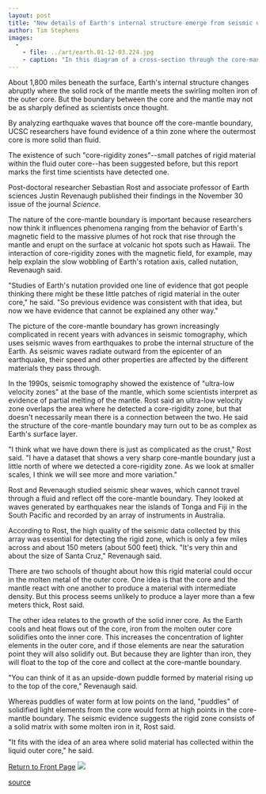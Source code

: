 ```yaml
---
layout: post
title: "New details of Earth's internal structure emerge from seismic data"
author: Tim Stephens
images:
  -
    - file: ../art/earth.01-12-03.224.jpg
    - caption: "In this diagram of a cross-section through the core-mantle boundary, a core-rigidity zone lies on the fluid core side of the boundary and an ultra-low velocity zone lies on the solid mantle side. Image: S. Rost and J. Revenaugh."
---
```


About 1,800 miles beneath the surface, Earth's internal structure changes abruptly where the solid rock of the mantle meets the swirling molten iron of the outer core. But the boundary between the core and the mantle may not be as sharply defined as scientists once thought.

By analyzing earthquake waves that bounce off the core-mantle boundary, UCSC researchers have found evidence of a thin zone where the outermost core is more solid than fluid.  
  
The existence of such "core-rigidity zones"--small patches of rigid material within the fluid outer core--has been suggested before, but this report marks the first time scientists have detected one.

Post-doctoral researcher Sebastian Rost and associate professor of Earth sciences Justin Revenaugh published their findings in the November 30 issue of the journal _Science_.  
  
The nature of the core-mantle boundary is important because researchers now think it influences phenomena ranging from the behavior of Earth's magnetic field to the massive plumes of hot rock that rise through the mantle and erupt on the surface at volcanic hot spots such as Hawaii. The interaction of core-rigidity zones with the magnetic field, for example, may help explain the slow wobbling of Earth's rotation axis, called nutation, Revenaugh said.  
  
"Studies of Earth's nutation provided one line of evidence that got people thinking there might be these little patches of rigid material in the outer core," he said. "So previous evidence was consistent with that idea, but now we have evidence that cannot be explained any other way."  
  
The picture of the core-mantle boundary has grown increasingly complicated in recent years with advances in seismic tomography, which uses seismic waves from earthquakes to probe the internal structure of the Earth. As seismic waves radiate outward from the epicenter of an earthquake, their speed and other properties are affected by the different materials they pass through.   
  
In the 1990s, seismic tomography showed the existence of "ultra-low velocity zones" at the base of the mantle, which some scientists interpret as evidence of partial melting of the mantle. Rost said an ultra-low velocity zone overlaps the area where he detected a core-rigidity zone, but that doesn't necessarily mean there is a connection between the two. He said the structure of the core-mantle boundary may turn out to be as complex as Earth's surface layer.  
  
"I think what we have down there is just as complicated as the crust," Rost said. "I have a dataset that shows a very sharp core-mantle boundary just a little north of where we detected a core-rigidity zone. As we look at smaller scales, I think we will see more and more variation."  
  
Rost and Revenaugh studied seismic shear waves, which cannot travel through a fluid and reflect off the core-mantle boundary. They looked at waves generated by earthquakes near the islands of Tonga and Fiji in the South Pacific and recorded by an array of instruments in Australia.   
  
According to Rost, the high quality of the seismic data collected by this array was essential for detecting the rigid zone, which is only a few miles across and about 150 meters (about 500 feet) thick. "It's very thin and about the size of Santa Cruz," Revenaugh said.  
  
There are two schools of thought about how this rigid material could occur in the molten metal of the outer core. One idea is that the core and the mantle react with one another to produce a material with intermediate density. But this process seems unlikely to produce a layer more than a few meters thick, Rost said.  
  
The other idea relates to the growth of the solid inner core. As the Earth cools and heat flows out of the core, iron from the molten outer core solidifies onto the inner core. This increases the concentration of lighter elements in the outer core, and if those elements are near the saturation point they will also solidify out. But because they are lighter than iron, they will float to the top of the core and collect at the core-mantle boundary.  
  
"You can think of it as an upside-down puddle formed by material rising up to the top of the core," Revenaugh said.  
  
Whereas puddles of water form at low points on the land, "puddles" of solidified light elements from the core would form at high points in the core-mantle boundary. The seismic evidence suggests the rigid zone consists of a solid matrix with some molten iron in it, Rost said.  
  
"It fits with the idea of an area where solid material has collected within the liquid outer core," he said.

  

[Return to Front Page][1] ![ ][2]

[1]: ../../index.html
[2]: ../../images/trans.gif

[source](http://www1.ucsc.edu/currents/01-02/12-03/earthquakes "Permalink to earthquakes")
